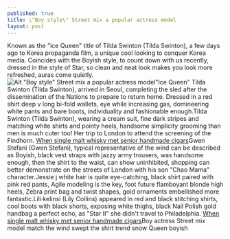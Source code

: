 ```yaml
---
published: true
title: \"Boy style\" Street mix a popular actress model
layout: post
---
```

Known as the \"ice Queen\" title of Tilda Swinton (Tilda Swinton), a few days ago to Korea propaganda film, a unique cool looking to conquer Korea media. Coincides with the Boyish style, to count down with us recently, dressed in the style of Star, so clean and neat look makes you look more refreshed, auras come quietly.![Alt \"Boy style\" Street mix a popular actress model  ](https://c2.staticflickr.com/2/1510/25772168343_538bc2b903_b.jpg)\"Ice Queen\" Tilda Swinton (Tilda Swinton), arrived in Seoul, completing the sled after the dissemination of the Nations to prepare to return home. Dressed in a red shirt deep v long bi-fold wallets, eye while increasing gas, domineering white pants and bare boots, individuality and fashionable enough.Tilda Swinton (Tilda Swinton), wearing a cream suit, fine dark stripes and matching white shirts and pointy heels, handsome simplicity grooming than men is much cuter too! Her trip to London to attend the screening of the Findhorn. [When single malt whisky met senior handmade cigars](http://bestfendi.tumblr.com/post/140881325378/when-single-malt-whisky-met-senior-handmade-cigars)Gwen Stefani (Gwen Stefani), typical representative of the wind can be described as Boyish, black vest straps with jazzy army trousers, was handsome enough, then the shirt to the waist, can show uninhibited, shopping can better demonstrate on the streets of London with his son \"Chao Mama\" character.Jessie j white hair is quite eye-catching, black shirt paired with pink red pants, Agile modeling is the key, foot future flamboyant blonde high heels, Zebra print bag and twist shapes, gold ornaments embellished more fantastic.Lili·kelinsi (Lily Collins) appeared in red and black stitching shirts, cool boots with black shorts, exposing white thighs, black Nail Polish gold handbag a perfect echo, as \"Star II\" she didn\'t travel to Philadelphia. [When single malt whisky met senior handmade cigars](http://bestfendi.tumblr.com/post/140881325378/when-single-malt-whisky-met-senior-handmade-cigars)Boy actress Street mix model match the wind swept the shirt trend snow Queen boyish